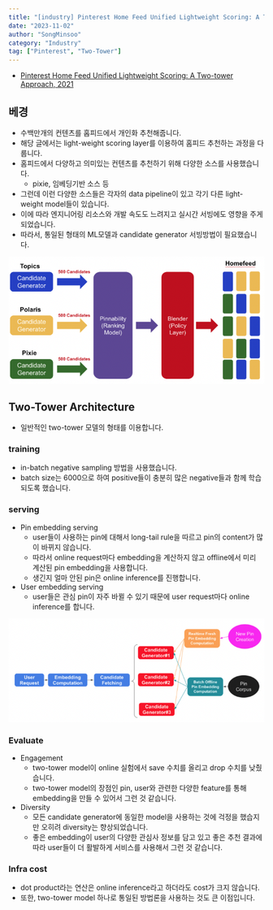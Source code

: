 ```yaml
---
title: "[industry] Pinterest Home Feed Unified Lightweight Scoring: A Two-tower Approach, 2021"
date: "2023-11-02"
author: "SongMinsoo"
category: "Industry"
tag: ["Pinterest", "Two-Tower"]
---
```


- [Pinterest Home Feed Unified Lightweight Scoring: A Two-tower Approach, 2021](https://medium.com/pinterest-engineering/pinterest-home-feed-unified-lightweight-scoring-a-two-tower-approach-b3143ac70b55)

## 베경
- 수백만개의 컨텐츠를 홉피드에서 개인화 추천해줍니다.
- 해당 글에서는 light-weight scoring layer를 이용하여 홈피드 추천하는 과정을 다룹니다.
- 홈피드에서 다양하고 의미있는 컨텐츠를 추천하기 위해 다양한 소스를 사용했습니다.
  - pixie, 임베딩기반 소스 등
- 그런데 이런 다양한 소스들은 각자의 data pipeline이 있고 각기 다른 light-weight model들이 있습니다.
- 이에 따라 엔지니어링 리소스와 개발 속도도 느려지고 실시간 서빙에도 영향을 주게 되었습니다.
- 따라서, 통일된 형태의 ML모델과 candidate generator 서빙방법이 필요했습니다.

![img](../../image/image_industry/pinterest/pinterest_3.png)

## Two-Tower Architecture
- 일반적인 two-tower 모델의 형태를 이용합니다.

### training
- in-batch negative sampling 방법을 사용했습니다.
- batch size는 6000으로 하여 positive들이 충분히 많은 negative들과 함께 학습되도록 했습니다.

### serving
- Pin embedding serving
  - user들이 사용하는 pin에 대해서 long-tail rule을 따르고 pin의 content가 많이 바뀌지 않습니다.
  - 따라서 online request마다 embedding을 계산하지 않고 offline에서 미리 계산된 pin embedding을 사용합니다.
  - 생긴지 얼마 안된 pin은 online inference를 진행합니다.
- User embedding serving
  - user들은 관심 pin이 자주 바뀔 수 있기 때문에 user request마다 online inference를 합니다.

![img](../../image/image_industry/pinterest/pinterest_4.png)

### Evaluate
- Engagement
  - two-tower model이 online 실험에서 save 수치를 올리고 drop 수치를 낮췄습니다.
  - two-tower model의 장점인 pin, user와 관련한 다양한 feature를 통해 embedding을 만들 수 있어서 그런 것 같습니다.
- Diversity
  - 모든 candidate generator에 동일한 model을 사용하는 것에 걱정을 했습지만 오히려 diversity는 향상되었습니다.
  - 좋은 embedding이 user의 다양한 관심사 정보를 담고 있고 좋은 추천 결과에 따라 user들이 더 활발하게 서비스를 사용해서 그런 것 같습니다.

### Infra cost
- dot product라는 연산은 online inference라고 하더라도 cost가 크지 않습니다.
- 또한, two-tower model 하나로 통일된 방법론을 사용하는 것도 큰 이점입니다.